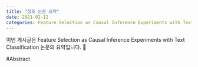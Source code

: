 ```yaml
---
title: "참조 논문 요약"
date: 2021-02-12 
categories: Feature Selection as Causal Inference Experiments with Text Classification
---
```


이번 게시글은 Feature Selection as Causal Inference Experiments with Text Classification 논문의 요약입니다. 🐶


#Abstract 
